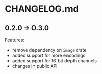 # CHANGELOG.md

## 0.2.0 -> 0.3.0

Features:
  - remove dependency on `image` crate
  - added support for more encodings
  - added support for 16-bit depth channels
  - changes in public API